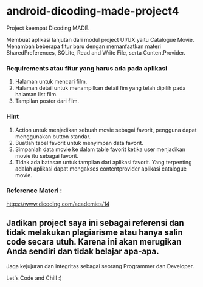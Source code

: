 # android-dicoding-made-project4
Project keempat Dicoding MADE.

Membuat aplikasi lanjutan dari modul project UI/UX yaitu Catalogue Movie. Menambah beberapa fitur baru dengan memanfaatkan materi SharedPreferences, SQLite, Read and Write File, serta ContentProvider.

### Requirements atau fitur yang harus ada pada aplikasi

1. Halaman untuk mencari film.
2. Halaman detail untuk menampilkan detail fim yang telah dipilih pada halaman list film.
3. Tampilan poster dari film.


### Hint

1. Action untuk menjadikan sebuah movie sebagai favorit, pengguna dapat menggunakan button standar.
2. Buatlah tabel favorit untuk menyimpan data favorit.
3. Simpanlah data movie ke dalam table favorit ketika user menjadikan movie itu sebagai favorit.
4. Tidak ada batasan untuk tampilan dari aplikasi favorit. Yang terpenting adalah aplikasi dapat mengakses contentprovider aplikasi catalogue movie.


### Reference Materi :
https://www.dicoding.com/academies/14

## Jadikan project saya ini sebagai referensi dan tidak melakukan plagiarisme atau hanya salin code secara utuh. Karena ini akan merugikan Anda sendiri dan tidak belajar apa-apa.
Jaga kejujuran dan integritas sebagai seorang Programmer dan Developer.

Let's Code and Chill :)
